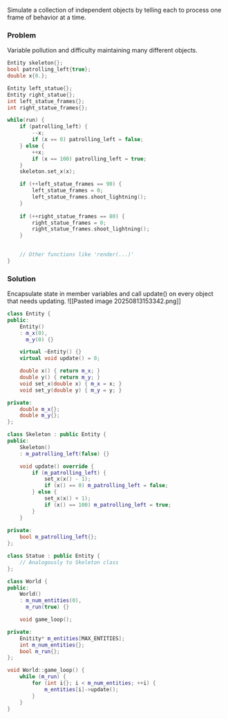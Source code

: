 Simulate a collection of independent objects by telling each to process one frame
of behavior at a time.

### Problem
Variable pollution and difficulty maintaining many different objects.

```cpp
Entity skeleton{};
bool patrolling_left{true};
double x{0.};

Entity left_statue{};
Entity right_statue{};
int left_statue_frames{};
int right_statue_frames{};

while(run) {
	if (patrolling_left) {
		--x;
		if (x == 0) patrolling_left = false;
	} else {
		++x;
		if (x == 100) patrolling_left = true;
	}
	skeleton.set_x(x);

	if (++left_statue_frames == 90) {
		left_statue_frames = 0;	
		left_statue_frames.shoot_lightning();
	}
	
	if (++right_statue_frames == 80) {
		right_statue_frames = 0;	
		right_statue_frames.shoot_lightning();
	}
	

	// Other functions like 'render(...)'
}
```

### Solution
Encapsulate state in member variables and call update() on every object that needs updating.
![[Pasted image 20250813153342.png]]

```cpp
class Entity {
public:
	Entity()
	: m_x(0),
	  m_y(0) {}

	virtual ~Entity() {}
	virtual void update() = 0;

	double x() { return m_x; }
	double y() { return m_y; }
	void set_x(double x) { m_x = x; }
	void set_y(double y) { m_y = y; }

private:
	double m_x{};
	double m_y{};
};
```

```cpp
class Skeleton : public Entity {
public:
	Skeleton()
	: m_patrolling_left(false) {}

	void update() override {
		if (m_patrolling_left) {
			set_x(x() - 1);
			if (x() == 0) m_patrolling_left = false;
		} else {
			set_x(x() + 1);
			if (x() == 100) m_patrolling_left = true;
		}
	}
	
private:
	bool m_patrolling_left{};
};
```

```cpp
class Statue : public Entity {
	// Analogously to Skeleton class
};
```

```cpp
class World {
public:
	World() 
	: m_num_entities(0),
	  m_run(true) {}

	void game_loop();

private:
	Enitity* m_entities[MAX_ENTITIES];
	int m_num_entities{}; 
	bool m_run{};
};
```
```cpp
void World::game_loop() {
	while (m_run) {
		for (int i{}; i < m_num_entities; ++i) {
			m_entities[i]->update();
		}
	}
}
```
